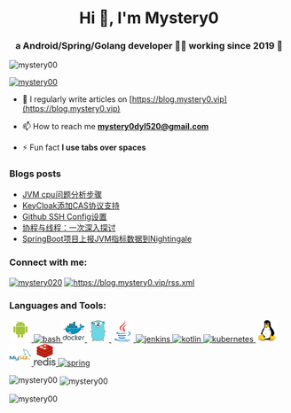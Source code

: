 <h1 align="center">Hi 👋, I'm Mystery0</h1>
<h3 align="center">a Android/Spring/Golang developer 👨‍💻 working since 2019 🚀</h3>

<p align="left"> <img src="https://komarev.com/ghpvc/?username=mystery00&label=Profile%20views&color=0e75b6&style=flat" alt="mystery00" /> </p>

<p align="left"> <a href="https://github.com/ryo-ma/github-profile-trophy"><img src="https://github-profile-trophy.vercel.app/?username=mystery00" alt="mystery00" /></a> </p>

- 📝 I regularly write articles on [https://blog.mystery0.vip](https://blog.mystery0.vip)

- 📫 How to reach me **mystery0dyl520@gmail.com**

- ⚡ Fun fact **I use tabs over spaces**

### Blogs posts
<!-- BLOG-POST-LIST:START -->
- [JVM cpu问题分析步骤](http://blog.mystery0.vip/archives/jvm-cpuwen-ti-fen-xi-bu-zou)
- [KeyCloak添加CAS协议支持](http://blog.mystery0.vip/archives/keycloak_use_cas)
- [Github SSH Config设置](http://blog.mystery0.vip/archives/github-ssh-config)
- [协程与线程：一次深入探讨](http://blog.mystery0.vip/archives/coroutine_and_thread)
- [SpringBoot项目上报JVM指标数据到Nightingale](http://blog.mystery0.vip/archives/springbootexportjvmmetricstonightingale)
<!-- BLOG-POST-LIST:END -->

<h3 align="left">Connect with me:</h3>
<p align="left">
<a href="https://twitter.com/mystery020" target="blank"><img align="center" src="https://raw.githubusercontent.com/rahuldkjain/github-profile-readme-generator/master/src/images/icons/Social/twitter.svg" alt="mystery020" height="30" width="40" /></a>
<a href="/https://blog.mystery0.vip/rss.xml" target="blank"><img align="center" src="https://raw.githubusercontent.com/rahuldkjain/github-profile-readme-generator/master/src/images/icons/Social/rss.svg" alt="https://blog.mystery0.vip/rss.xml" height="30" width="40" /></a>
</p>

<h3 align="left">Languages and Tools:</h3>
<p align="left"> <a href="https://developer.android.com" target="_blank" rel="noreferrer"> <img src="https://raw.githubusercontent.com/devicons/devicon/master/icons/android/android-original-wordmark.svg" alt="android" width="40" height="40"/> </a> <a href="https://www.gnu.org/software/bash/" target="_blank" rel="noreferrer"> <img src="https://www.vectorlogo.zone/logos/gnu_bash/gnu_bash-icon.svg" alt="bash" width="40" height="40"/> </a> <a href="https://www.docker.com/" target="_blank" rel="noreferrer"> <img src="https://raw.githubusercontent.com/devicons/devicon/master/icons/docker/docker-original-wordmark.svg" alt="docker" width="40" height="40"/> </a> <a href="https://golang.org" target="_blank" rel="noreferrer"> <img src="https://raw.githubusercontent.com/devicons/devicon/master/icons/go/go-original.svg" alt="go" width="40" height="40"/> </a> <a href="https://www.java.com" target="_blank" rel="noreferrer"> <img src="https://raw.githubusercontent.com/devicons/devicon/master/icons/java/java-original.svg" alt="java" width="40" height="40"/> </a> <a href="https://www.jenkins.io" target="_blank" rel="noreferrer"> <img src="https://www.vectorlogo.zone/logos/jenkins/jenkins-icon.svg" alt="jenkins" width="40" height="40"/> </a> <a href="https://kotlinlang.org" target="_blank" rel="noreferrer"> <img src="https://www.vectorlogo.zone/logos/kotlinlang/kotlinlang-icon.svg" alt="kotlin" width="40" height="40"/> </a> <a href="https://kubernetes.io" target="_blank" rel="noreferrer"> <img src="https://www.vectorlogo.zone/logos/kubernetes/kubernetes-icon.svg" alt="kubernetes" width="40" height="40"/> </a> <a href="https://www.linux.org/" target="_blank" rel="noreferrer"> <img src="https://raw.githubusercontent.com/devicons/devicon/master/icons/linux/linux-original.svg" alt="linux" width="40" height="40"/> </a> <a href="https://www.mysql.com/" target="_blank" rel="noreferrer"> <img src="https://raw.githubusercontent.com/devicons/devicon/master/icons/mysql/mysql-original-wordmark.svg" alt="mysql" width="40" height="40"/> </a> <a href="https://redis.io" target="_blank" rel="noreferrer"> <img src="https://raw.githubusercontent.com/devicons/devicon/master/icons/redis/redis-original-wordmark.svg" alt="redis" width="40" height="40"/> </a> <a href="https://spring.io/" target="_blank" rel="noreferrer"> <img src="https://www.vectorlogo.zone/logos/springio/springio-icon.svg" alt="spring" width="40" height="40"/> </a> </p>

<p><img align="left" src="https://github-readme-stats.vercel.app/api/top-langs?username=mystery00&show_icons=true&locale=en&layout=compact" alt="mystery00" /></p>

<p>&nbsp;<img align="center" src="https://github-readme-stats.vercel.app/api?username=mystery00&show_icons=true&locale=en" alt="mystery00" /></p>

<p><img align="center" src="https://github-readme-streak-stats.herokuapp.com/?user=mystery00&" alt="mystery00" /></p>
